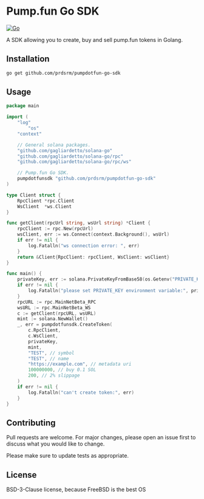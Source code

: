 # Pump.fun Go SDK

[![Go](https://img.shields.io/badge/Go-%2300ADD8.svg?&logo=go&logoColor=white)](#)

A SDK allowing you to create, buy and sell pump.fun tokens in Golang.

## Installation

```bash
go get github.com/prdsrm/pumpdotfun-go-sdk
```

## Usage

```go
package main

import (
	"log"
    	"os"
	"context"

	// General solana packages.
	"github.com/gagliardetto/solana-go"
	"github.com/gagliardetto/solana-go/rpc"
	"github.com/gagliardetto/solana-go/rpc/ws"

	// Pump.fun Go SDK.
	pumpdotfunsdk "github.com/prdsrm/pumpdotfun-go-sdk"
)

type Client struct {
	RpcClient *rpc.Client
	WsClient  *ws.Client
}

func getClient(rpcUrl string, wsUrl string) *Client {
	rpcClient := rpc.New(rpcUrl)
	wsClient, err := ws.Connect(context.Background(), wsUrl)
	if err != nil {
		log.Fatalln("ws connection error: ", err)
	}
	return &Client{RpcClient: rpcClient, WsClient: wsClient}
}

func main() {
	privateKey, err := solana.PrivateKeyFromBase58(os.Getenv("PRIVATE_KEY"))
	if err != nil {
		log.Fatalln("please set PRIVATE_KEY environment variable:", privateKey)
	}
	rpcURL := rpc.MainNetBeta_RPC
	wsURL := rpc.MainNetBeta_WS
	c := getClient(rpcURL, wsURL)
	mint := solana.NewWallet()
	_, err = pumpdotfunsdk.CreateToken(
		c.RpcClient,
		c.WsClient,
		privateKey,
		mint,
		"TEST", // symbol
		"TEST", // name
		"https://example.com", // metadata uri
		100000000, // buy 0.1 SOL
		200, // 2% slippage
	)
	if err != nil {
		log.Fatalln("can't create token:", err)
	}
}
```

## Contributing

Pull requests are welcome. For major changes, please open an issue first to discuss what you would like to change.

Please make sure to update tests as appropriate.

## License

BSD-3-Clause license, because FreeBSD is the best OS

